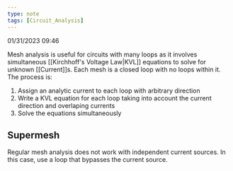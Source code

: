```yaml
---
type: note
tags: [Circuit_Analysis]
---
```

01/31/2023 09:46

  

Mesh analysis is useful for circuits with many loops as it involves simultaneous [[Kirchhoff's Voltage Law|KVL]] equations to solve for unknown [[Current]]s. Each mesh is a closed loop with no loops within it. The process is:

1. Assign an analytic current to each loop with arbitrary direction
2. Write a KVL equation for each loop taking into account the current direction and overlaping currents
3. Solve the equations simultaneously


## Supermesh
Regular mesh analysis does not work with independent current sources. In this case, use a loop that bypasses the current source.